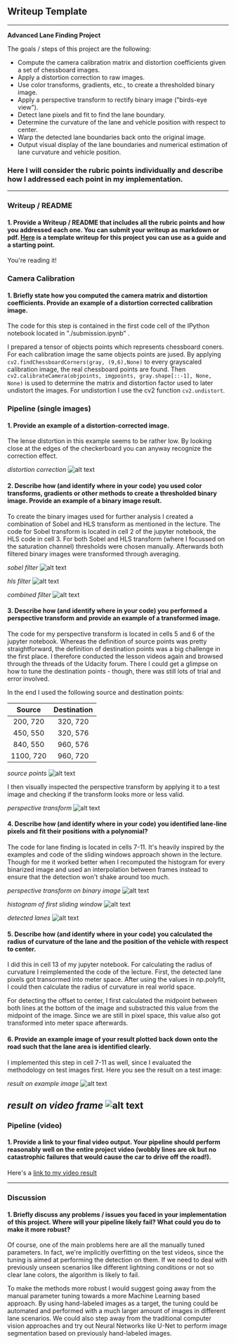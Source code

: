 ## Writeup Template

---

**Advanced Lane Finding Project**

The goals / steps of this project are the following:

* Compute the camera calibration matrix and distortion coefficients given a set of chessboard images.
* Apply a distortion correction to raw images.
* Use color transforms, gradients, etc., to create a thresholded binary image.
* Apply a perspective transform to rectify binary image ("birds-eye view").
* Detect lane pixels and fit to find the lane boundary.
* Determine the curvature of the lane and vehicle position with respect to center.
* Warp the detected lane boundaries back onto the original image.
* Output visual display of the lane boundaries and numerical estimation of lane curvature and vehicle position.

[//]: # (Image References)

[image1]: ./examples/image_1.png "Undistorted"
[image2]: ./examples/image_2.png "Sobel"
[image3]: ./examples/image_3.png "HLS filter"
[image4]: ./examples/image_4.png "Combined filter"
[image5]: ./examples/image_5.png "Warp source points"
[image6]: ./examples/image_6.png "Warped"
[image7]: ./examples/image_7.png "Binarized"
[image8]: ./examples/image_8.png "Histogram"
[image9]: ./examples/image_9.png "Lanes"
[image10]: ./examples/image_10.png "Output"
[image11]: ./examples/image_11.png "Output"
[video1]: ./final_submission.mp4 "Video"


### Here I will consider the rubric points individually and describe how I addressed each point in my implementation.  

---

### Writeup / README

#### 1. Provide a Writeup / README that includes all the rubric points and how you addressed each one.  You can submit your writeup as markdown or pdf.  [Here](https://github.com/udacity/CarND-Advanced-Lane-Lines/blob/master/writeup_template.md) is a template writeup for this project you can use as a guide and a starting point.  

You're reading it!

### Camera Calibration

#### 1. Briefly state how you computed the camera matrix and distortion coefficients. Provide an example of a distortion corrected calibration image.

The code for this step is contained in the first code cell of the IPython notebook located in "./submission.ipynb" .  

I prepared a tensor of objects points which represents chessboard coners. For each calibration image the same objects points are jused. By applying `cv2.findChessboardCorners(gray, (9,6),None)` to every grayscaled calibration image, the real chessboard points are found. Then `cv2.calibrateCamera(objpoints, imgpoints, gray.shape[::-1], None, None)` is used to determine the matrix and distortion factor used to later undistort the images. For undistortion I use the cv2 function `cv2.undistort`.

### Pipeline (single images)

#### 1. Provide an example of a distortion-corrected image.

The lense distortion in this example seems to be rather low. By looking close at the edges of the checkerboard you can anyway recognize the correction effect.

*distortion correction*
![alt text][image1]

#### 2. Describe how (and identify where in your code) you used color transforms, gradients or other methods to create a thresholded binary image.  Provide an example of a binary image result.

To create the binary images used for further analysis I created a combination of Sobel and HLS transform as mentioned in the lecture. The code for Sobel transform is located in cell 2 of the jupyter notebook, the HLS code in cell 3. For both Sobel and HLS transform (where I focussed on the saturation channel) thresholds were chosen manually. Afterwards both filtered binary images were transformed through averaging.

*sobel filter*
![alt text][image2]

*hls filter*
![alt text][image3]

*combined filter*
![alt text][image4]


#### 3. Describe how (and identify where in your code) you performed a perspective transform and provide an example of a transformed image.

The code for my perspective transform is located in cells 5 and 6 of the jupyter notebook. Whereas the definition of source points was pretty straightforward, the definition of destination points was a big challenge in the first place. I therefore conducted the lesson videos again and browsed through the threads of the Udacity forum. There I could get a glimpse on how to tune the destination points - though, there was still lots of trial and error involved.

In the end I used the following source and destination points:

| Source        | Destination   |
|:-------------:|:-------------:|
| 200, 720      | 320, 720      |
| 450, 550      | 320, 576      |
| 840, 550      | 960, 576      |
| 1100, 720     | 960, 720      |

*source points*
![alt text][image5]

I then visually inspected the perspective transform by applying it to a test image and checking if the transform looks more or less valid.

*perspective transform*
![alt text][image6]

#### 4. Describe how (and identify where in your code) you identified lane-line pixels and fit their positions with a polynomial?

The code for lane finding is located in cells 7-11. It's heavily inspired by the examples and code of the sliding windows approach shown in the lecture. Though for me it worked better when I recomputed the histogram for every binarized image and used an interpolation between frames instead to ensure that the detection won't shake around too much.

*perspective transform on binary image*
![alt text][image7]

*histogram of first sliding window*
![alt text][image8]

*detected lanes*
![alt text][image9]

#### 5. Describe how (and identify where in your code) you calculated the radius of curvature of the lane and the position of the vehicle with respect to center.

I did this in cell 13 of my jupyter notebook. For calculating the radius of curvature I reimplemented the code of the lecture. First, the detected lane pixels got transormed into meter space. After using the values in np.polyfit, I could then calculate the radius of curvature in real world space.

For detecting the offset to center, I first calculated the midpoint between both lines at the bottom of the image and substracted this value from the  midpoint of the image. Since we are still in pixel space, this value also got transformed into meter space afterwards.

#### 6. Provide an example image of your result plotted back down onto the road such that the lane area is identified clearly.

I implemented this step in cell 7-11 as well, since I evaluated the methodology on test images first. Here you see the result on a test image:

*result on example image*
![alt text][image10]

*result on video frame*
![alt text][image11]
---

### Pipeline (video)

#### 1. Provide a link to your final video output.  Your pipeline should perform reasonably well on the entire project video (wobbly lines are ok but no catastrophic failures that would cause the car to drive off the road!).

Here's a [link to my video result](./project_video.mp4)

---

### Discussion

#### 1. Briefly discuss any problems / issues you faced in your implementation of this project.  Where will your pipeline likely fail?  What could you do to make it more robust?

Of course, one of the main problems here are all the manually tuned parameters. In fact, we're implicitly overfitting on the test videos, since the tuning is aimed at performing the detection on them. If we need to deal with previously unseen scenarios like different lightning conditions or not so clear lane colors, the algorithm is likely to fail.

To make the methods more robust I would suggest going away from the manual parameter tuning towards a more Machine Learning based approach. By using hand-labeled images as a target, the tuning could be automated and performed with a much larger amount of images in different lane scenarios. We could also step away from the traditional computer vision approaches and try out Neural Networks like U-Net to perform image segmentation based on previously hand-labeled images. 
